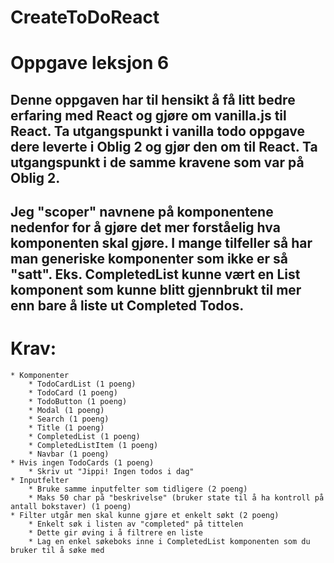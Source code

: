 # CreateToDoReact

# Oppgave leksjon 6

## Denne oppgaven har til hensikt å få litt bedre erfaring med React og gjøre om vanilla.js til React. Ta utgangspunkt i vanilla todo oppgave dere leverte i Oblig 2 og gjør den om til React. Ta utgangspunkt i de samme kravene som var på Oblig 2.

## Jeg "scoper" navnene på komponentene nedenfor for å gjøre det mer forståelig hva komponenten skal gjøre. I mange tilfeller så har man generiske komponenter som ikke er så "satt". Eks. CompletedList kunne vært en List komponent som kunne blitt gjennbrukt til mer enn bare å liste ut Completed Todos.

# Krav:

    * Komponenter
        * TodoCardList (1 poeng)
        * TodoCard (1 poeng)
        * TodoButton (1 poeng)
        * Modal (1 poeng)
        * Search (1 poeng)
        * Title (1 poeng)
        * CompletedList (1 poeng)
        * CompletedListItem (1 poeng)
        * Navbar (1 poeng)
    * Hvis ingen TodoCards (1 poeng)
        * Skriv ut "Jippi! Ingen todos i dag"
    * Inputfelter
        * Bruke samme inputfelter som tidligere (2 poeng)
        * Maks 50 char på "beskrivelse" (bruker state til å ha kontroll på antall bokstaver) (1 poeng)
    * Filter utgår men skal kunne gjøre et enkelt søkt (2 poeng)
        * Enkelt søk i listen av "completed" på tittelen
        * Dette gir øving i å filtrere en liste
        * Lag en enkel søkeboks inne i CompletedList komponenten som du bruker til å søke med

